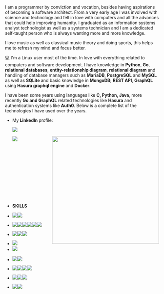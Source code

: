 I am a programmer by conviction and vocation, besides having aspirations of becoming a software architect. From a very early age I was involved with science and technology and fell in love with computers and all the advances that could help improving humanity. I graduated as an information systems analyst technologist as well as a systems technician and I am a dedicated self-taught person who is always wanting more and more knowledge. 

I love music as well as classical music theory and doing sports, this helps me to refresh my mind and focus better.

💻 I'm a Linux user most of the time. In love with everything related to computers and software development. I have knowledge in **Python**,  **Go**, **relational databases**, **entity-relationship diagram**, **relational diagram** and handling of database managers such as **MariaDB**, **PostgreSQL** and **MySQL** as well as **SQLite** and basic knowledge in **MongoDB**; **REST API**, **GraphQL** using **Hasura graphql engine** and **Docker**.

I have been some years using languages like **C, Python, Java**, more recently **Go and GraphQL** related technologies like **Hasura** and authentication systems like **Auth0**. Below is a complete list of the technologies I have used over the years.


- My **LinkedIn** profile:
  
  <a href="https://www.linkedin.com/in/edmart1988" target="blank"> <img src="https://img.shields.io/badge/linkedin-%230077B5.svg?&style=for-the-badge&logo=linkedin&logoColor=white" /></a>



  <a href="https://github-readme-stats-delta-sepia-75.vercel.app/api/top-langs/?username=Edmartt&asdadiuaiuiau&count_private=true&show_icons=true&theme=gruvbox"><img align="left" src="https://github-readme-stats.vercel.app/api/top-langs/?username=Edmartt&asdadiuaiuiau&count_private=true&show_icons=true&theme=gruvbox&hide=java,css,html"></a>

<a href="https://github-readme-stats-delta-sepia-75.vercel.app/api?username=Edmartt&show_icons=true&theme=gruvbox" width="350"><img align="right" src="https://github-readme-stats-delta-sepia-75.vercel.app/api?username=Edmartt&show_icons=true&count_private=true&theme=gruvbox" width="350"></a>
<br/><br/><br/><br/><br/><br/><br/><br/><br/><br/><br/><br/>


- **SKILLS**

- <img src="https://img.shields.io/badge/Python-3776AB?style=for-the-badge&logo=python&logoColor=white"/><img src="https://img.shields.io/badge/Go-00ADD8?style=for-the-badge&logo=go&logoColor=white">

- <img src="https://img.shields.io/badge/MySQL-00000F?style=for-the-badge&logo=mysql&logoColor=white"/><img src="https://img.shields.io/badge/SQLite-07405E?style=for-the-badge&logo=sqlite&logoColor=white"/><img src="https://img.shields.io/badge/MariaDB-003545?style=for-the-badge&logo=mariadb&logoColor=white"/><img src="https://img.shields.io/badge/MongoDB-%234ea94b.svg?style=for-the-badge&logo=mongodb&logoColor=white"/><img src="https://img.shields.io/badge/PostgreSQL-316192?style=for-the-badge&logo=postgresql&logoColor=white"><img src="https://img.shields.io/badge/redis-%23DD0031.svg?style=for-the-badge&logo=redis&logoColor=white">

- <img src="https://img.shields.io/badge/json-5E5C5C?style=for-the-badge&logo=json&logoColor=white"/><img src="https://img.shields.io/badge/JWT-000000?style=for-the-badge&logo=JSON%20web%20tokens&logoColor=white"/><img src="https://img.shields.io/badge/Flask-000000?style=for-the-badge&logo=flask&logoColor=white">

- <img src="https://img.shields.io/badge/Hasura-000000?style=for-the-badge&logo=hasura&logoColor=ffffff">

- <img src="https://img.shields.io/badge/Docker-2CA5E0?style=for-the-badge&logo=docker&logoColor=white"/>

- <img src="https://img.shields.io/badge/Git-F05032?style=for-the-badge&logo=git&logoColor=white"/><img src="https://img.shields.io/badge/github-%23121011.svg?style=for-the-badge&logo=github&logoColor=white">

- <img src="https://img.shields.io/badge/Windows-0078D6?style=for-the-badge&logo=windows&logoColor=white"/><img src="https://img.shields.io/badge/Debian-A81D33?style=for-the-badge&logo=debian&logoColor=white"/><img src="https://img.shields.io/badge/Linux-FCC624?style=for-the-badge&logo=linux&logoColor=black"><img src="https://img.shields.io/badge/Fedora-294172?style=for-the-badge&logo=fedora&logoColor=white">
 
 - <img src="https://img.shields.io/badge/VIM-%2311AB00.svg?&style=for-the-badge&logo=vim&logoColor=white"><img src="https://img.shields.io/badge/NeoVim-%2357A143.svg?&style=for-the-badge&logo=neovim&logoColor=white)"><img src="https://img.shields.io/badge/Visual%20Studio%20Code-0078d7.svg?style=for-the-badge&logo=visual-studio-code&logoColor=white">

 - <img src="https://img.shields.io/badge/azure-%230072C6.svg?style=for-the-badge&logo=microsoftazure&logoColor=white"><img src= "https://img.shields.io/badge/DigitalOcean-%230167ff.svg?style=for-the-badge&logo=digitalOcean&logoColor=white">
 

<!--
**Edmartt/Edmartt** is a ✨ _special_ ✨ repository because its `README.md` (this file) appears on your GitHub profile.

Here are some ideas to get you started:

- 🔭 I’m currently working on ...
- 🌱 I’m currently learning ...
- 👯 I’m looking to collaborate on ...
- 🤔 I’m looking for help with ...
- 💬 Ask me about ...
- 📫 How to reach me: ...
- 😄 Pronouns: ...
- ⚡ Fun fact: ...
-->
